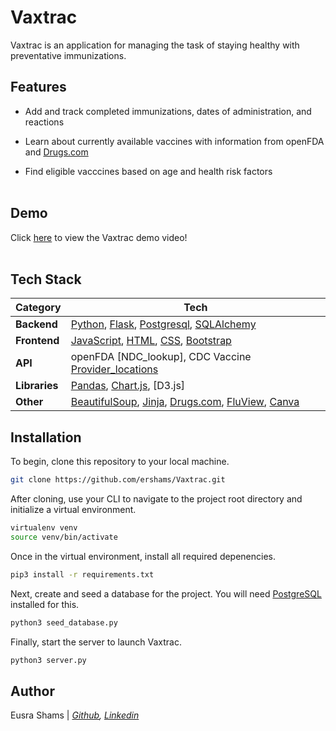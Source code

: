 # Vaxtrac

Vaxtrac is an application for managing the task of staying healthy with preventative immunizations.

## Features
- Add and track completed immunizations, dates of administration, and reactions

- Learn about currently available vaccines with information from openFDA and [Drugs.com]

- Find eligible vacccines based on age and health risk factors
<br><br>

## Demo
Click [here](https://youtu.be/zHuDHg2AnZQ) to view the Vaxtrac demo video!
<br><br>

## Tech Stack
Category | Tech
--- | --- 
**Backend** | [Python], [Flask], [Postgresql], [SQLAlchemy]
**Frontend** | [JavaScript], [HTML], [CSS], [Bootstrap]
**API** | openFDA [NDC_lookup], CDC Vaccine [Provider_locations]
**Libraries** | [Pandas], [Chart.js], [D3.js]
**Other** | [BeautifulSoup], [Jinja], [Drugs.com], [FluView], [Canva]

## Installation

To begin, clone this repository to your local machine.
```sh
git clone https://github.com/ershams/Vaxtrac.git
```

After cloning, use your CLI to navigate to the project root directory and initialize a virtual environment.
```sh
virtualenv venv
source venv/bin/activate
```

Once in the virtual environment, install all required depenencies.
```sh
pip3 install -r requirements.txt
```

Next, create and seed a database for the project. You will need [PostgreSQL] installed for this.
```sh
python3 seed_database.py
```
Finally, start the server to launch Vaxtrac.
```sh
python3 server.py
```

## Author
Eusra Shams | *[Github], [Linkedin]*


[Drugs.com]: <https://www.drugs.com/>
[Python]: <https://www.python.org/>
[Flask]: <https://flask.palletsprojects.com/en/2.1.x/>
[Postgresql]: <https://www.postgresql.org/>
[SQLAlchemy]: <https://www.sqlalchemy.org/>
[JavaScript]: <https://developer.mozilla.org/en-US/docs/Web/JavaScript>
[HTML]: <https://developer.mozilla.org/en-US/docs/Web/HTML>
[CSS]: <https://developer.mozilla.org/en-US/docs/Web/CSS>
[Bootstrap]: <https://getbootstrap.com/>
[FluView]: <https://www.cdc.gov/flu/weekly/fluviewinteractive.htm>
[Provider_locations]: <https://data.cdc.gov/resource/5jp2-pgaw.json>
[Pandas]: <https://pandas.pydata.org/>
[Chart.js]: <https://www.chartjs.org/docs/latest/getting-started/>
[D3]: <https://d3js.org/>
[BeautifulSoup]: <https://www.crummy.com/software/BeautifulSoup/bs4/doc/>
[Jinja]: <https://jinja.palletsprojects.com/en/3.1.x/>
[Github]: <https://github.com/ershams>
[Linkedin]: <https://www.linkedin.com/in/eusra-shams/>
[Canva]: <https://www.canva.com/>
